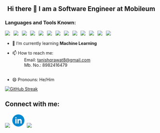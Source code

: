 <h2 align="center">Hi there 👋 I am a Software Engineer at Mobileum</h2>

<h3 align="left">Languages and Tools Known:</h3>
<p> 
    <img src="https://user-images.githubusercontent.com/82946769/147456744-a76ef3a0-5461-4c89-bbf1-5ac6dcfbe564.png" width="50px"/>&nbsp;&nbsp;
    <img src="https://user-images.githubusercontent.com/82946769/147456934-844950c1-0b12-426e-a0d2-ca34b0993fe6.png" width="70px"/>&nbsp;&nbsp;
    <img src="https://upload.wikimedia.org/wikipedia/commons/thumb/c/c3/Python-logo-notext.svg/1200px-Python-logo-notext.svg.png" width="60px"/>&nbsp;&nbsp;
    <img src="https://user-images.githubusercontent.com/82946769/147457014-d4b64055-59c7-447c-aebd-e136f13e8fd0.png" width="50px"/>&nbsp;&nbsp;
    <img src="https://user-images.githubusercontent.com/82946769/147457074-7650e731-5a6a-4473-9569-174ff060c98c.png" width="60px"/>&nbsp;&nbsp;
    <img src="https://user-images.githubusercontent.com/82946769/147457279-ae0a0cd8-d7ef-4617-8a83-172e553c09da.png" width="50px"/>&nbsp;&nbsp;
    <img src="https://user-images.githubusercontent.com/82946769/147457875-344e6c4a-ff71-4e87-92fe-8a11e9f55bd5.png" width="80px"/>&nbsp;&nbsp;
    <img src="https://user-images.githubusercontent.com/82946769/147458205-78d18e54-293a-46eb-93e5-06ed3cc7efa1.png" width="80px"/>&nbsp;&nbsp;
    <img src="https://user-images.githubusercontent.com/82946769/147460120-0d713aa5-4acf-419b-ae1e-4ed45e888643.png" width="70px"/>&nbsp;&nbsp;
    <img src="https://github.com/tanishq1710h/tanishq1710h/blob/main/aws.png" width="70px"/>&nbsp;&nbsp;
    <img src="https://miro.medium.com/v2/1*nPcdyVwgcuEZiEZiRqApug.jpeg" width="120px"/>&nbsp;&nbsp;
    <img src="https://www.infostrux.com/hubfs/Parter%20Logos/Microsoft_Azure-Logo.wine.png" width="120px" />&nbsp;&nbsp;
    <img src="https://miro.medium.com/v2/resize:fit:1024/1*4EchIT_YAbhl-hzy7x1gCA.png" width="70px"/>
</p>

- 🌱 I’m currently learning **Machine Learning**

- 📫 How to reach me: 
        <br />&nbsp;&nbsp;&nbsp;&nbsp;&nbsp;&nbsp;&nbsp;&nbsp;&nbsp;&nbsp;Email: tanishqrawat8@gmail.com 
        <br />&nbsp;&nbsp;&nbsp;&nbsp;&nbsp;&nbsp;&nbsp;&nbsp;&nbsp;&nbsp;Mb. No.: 8982416479<br /><br />

- 😄 Pronouns: He/Him




[![GitHub Streak](https://github-readme-streak-stats.herokuapp.com/?user=tanishq0917t)](https://github.com/tanishq0917t/github-readme-streak-stats)

## Connect with me:
<p align="left">
<a href = "https://www.instagram.com/tanishqrawat/" target="_blank"><img src="https://img.icons8.com/fluent/48/000000/instagram-new.png"></a>
</a>
<a href = "https://www.linkedin.com/in/tanishq1710h/" target="_blank"><img src="https://github.com/tanishq0917t/tanishq0917t/blob/main/icons8-linkedin-circled-48.png"></a>
</a>
<a href = "https://tanishqrawat1710h.medium.com/" target="_blank"><img src="https://github.com/tanishq-17102001/tanishq-17102001/blob/main/icons8-medium-64%20(1).png"></a>
</p>

